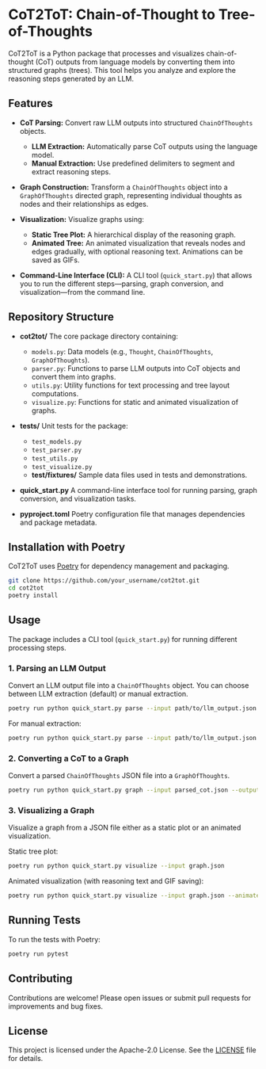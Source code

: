 # CoT2ToT: Chain-of-Thought to Tree-of-Thoughts

CoT2ToT is a Python package that processes and visualizes chain-of-thought (CoT) outputs from language models by converting them into structured graphs (trees). This tool helps you analyze and explore the reasoning steps generated by an LLM.

## Features

- **CoT Parsing:**
  Convert raw LLM outputs into structured `ChainOfThoughts` objects.
  - **LLM Extraction:** Automatically parse CoT outputs using the language model.
  - **Manual Extraction:** Use predefined delimiters to segment and extract reasoning steps.

- **Graph Construction:**
  Transform a `ChainOfThoughts` object into a `GraphOfThoughts` directed graph, representing individual thoughts as nodes and their relationships as edges.

- **Visualization:**
  Visualize graphs using:
  - **Static Tree Plot:** A hierarchical display of the reasoning graph.
  - **Animated Tree:** An animated visualization that reveals nodes and edges gradually, with optional reasoning text. Animations can be saved as GIFs.

- **Command-Line Interface (CLI):**
  A CLI tool (`quick_start.py`) that allows you to run the different steps—parsing, graph conversion, and visualization—from the command line.

## Repository Structure

- **cot2tot/**
  The core package directory containing:
  - `models.py`: Data models (e.g., `Thought`, `ChainOfThoughts`, `GraphOfThoughts`).
  - `parser.py`: Functions to parse LLM outputs into CoT objects and convert them into graphs.
  - `utils.py`: Utility functions for text processing and tree layout computations.
  - `visualize.py`: Functions for static and animated visualization of graphs.

- **tests/**
  Unit tests for the package:
  - `test_models.py`
  - `test_parser.py`
  - `test_utils.py`
  - `test_visualize.py`
  - **test/fixtures/**
    Sample data files used in tests and demonstrations.

- **quick_start.py**
  A command-line interface tool for running parsing, graph conversion, and visualization tasks.



- **pyproject.toml**
  Poetry configuration file that manages dependencies and package metadata.

## Installation with Poetry

CoT2ToT uses [Poetry](https://python-poetry.org/) for dependency management and packaging.

```bash
git clone https://github.com/your_username/cot2tot.git
cd cot2tot
poetry install
```

## Usage

The package includes a CLI tool (`quick_start.py`) for running different processing steps.

### 1. Parsing an LLM Output

Convert an LLM output file into a `ChainOfThoughts` object.
You can choose between LLM extraction (default) or manual extraction.

```bash
poetry run python quick_start.py parse --input path/to/llm_output.json --output parsed_cot.json
```

For manual extraction:

```bash
poetry run python quick_start.py parse --input path/to/llm_output.json --method manual --output parsed_cot.json
```

### 2. Converting a CoT to a Graph

Convert a parsed `ChainOfThoughts` JSON file into a `GraphOfThoughts`.

```bash
poetry run python quick_start.py graph --input parsed_cot.json --output graph.json
```

### 3. Visualizing a Graph

Visualize a graph from a JSON file either as a static plot or an animated visualization.

Static tree plot:

```bash
poetry run python quick_start.py visualize --input graph.json
```

Animated visualization (with reasoning text and GIF saving):

```bash
poetry run python quick_start.py visualize --input graph.json --animate --show_reasoning --speed 0.3 --save tree_animation.gif
```

## Running Tests

To run the tests with Poetry:

```bash
poetry run pytest
```

## Contributing

Contributions are welcome! Please open issues or submit pull requests for improvements and bug fixes.

## License

This project is licensed under the Apache-2.0 License. See the [LICENSE](LICENSE) file for details.
